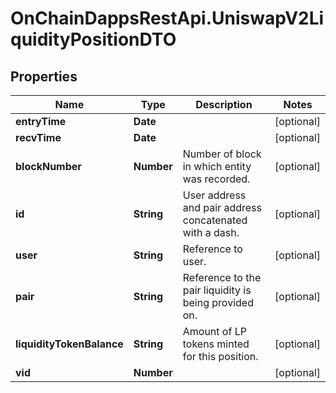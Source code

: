 # OnChainDappsRestApi.UniswapV2LiquidityPositionDTO

## Properties

Name | Type | Description | Notes
------------ | ------------- | ------------- | -------------
**entryTime** | **Date** |  | [optional] 
**recvTime** | **Date** |  | [optional] 
**blockNumber** | **Number** | Number of block in which entity was recorded. | [optional] 
**id** | **String** | User address and pair address concatenated with a dash. | [optional] 
**user** | **String** | Reference to user. | [optional] 
**pair** | **String** | Reference to the pair liquidity is being provided on. | [optional] 
**liquidityTokenBalance** | **String** | Amount of LP tokens minted for this position. | [optional] 
**vid** | **Number** |  | [optional] 


